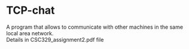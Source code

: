 # TCP-chat
A program that allows to communicate with other machines in the same local area network.<br>
Details in CSC329_assignment2.pdf file
